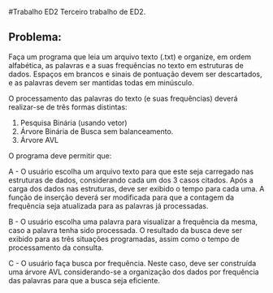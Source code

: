 #Trabalho ED2
Terceiro trabalho de ED2.
## Problema:  

Faça um programa que leia um arquivo texto (.txt) e organize, em ordem alfabética, as palavras e a suas frequências no texto em estruturas de dados. Espaços em brancos e sinais de pontuação devem ser descartados, e as palavras devem ser mantidas todas em minúsculo.

O processamento das palavras do texto (e suas frequências) deverá realizar-se de três formas distintas: 

1. Pesquisa Binária (usando vetor)
2. Árvore Binária de Busca sem balanceamento.
3. Árvore AVL

O programa deve permitir que:

A - O usuário escolha um arquivo texto para que este seja carregado nas estruturas de dados, considerando cada um dos 3 casos citados. Após a carga dos dados nas estruturas, deve ser exibido o tempo para cada uma. A função de inserção deverá ser modificada para que a contagem da frequência seja atualizada para as palavras já processadas.

B - O usuário escolha uma palavra para visualizar a frequência da mesma, caso a palavra tenha sido processada. O resultado da busca deve ser exibido para as três situações programadas, assim como o tempo de processamento da consulta.

C - O usuário faça busca por frequência. Neste caso, deve ser construída uma árvore AVL considerando-se a organização dos dados por frequência das palavras para que a busca seja eficiente.